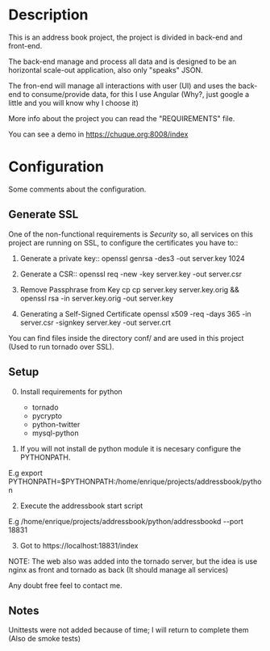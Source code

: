 Description
==================
This is an address book project, the project is divided in back-end and front-end. 

The back-end manage and process all data and is designed to be an horizontal 
scale-out application, also only "speaks" JSON.

The fron-end will manage all interactions with user (UI) and uses the back-end to
consume/provide data, for this I use Angular (Why?, just google a little and 
you will know why I choose it)

More info about the project you can read the "REQUIREMENTS" file.

You can see a demo in https://chuque.org:8008/index


Configuration
================
Some comments about the configuration.

Generate SSL
--------------
One of the non-functional requirements is *Security* so, all services on this
project are running on SSL, to configure the certificates you have to::

1) Generate a private key::
	openssl genrsa -des3 -out server.key 1024

2) Generate a CSR::
	openssl req -new -key server.key -out server.csr

3) Remove Passphrase from Key
	cp cp server.key server.key.orig && openssl rsa -in server.key.orig -out server.key

4) Generating a Self-Signed Certificate
	openssl x509 -req -days 365 -in server.csr -signkey server.key -out server.crt

You can find files inside the directory conf/ and are used in this project (Used to run
tornado over SSL).


Setup
---------
0. Install requirements for python

	- tornado
	- pycrypto
	- python-twitter
	- mysql-python

1. If you will not install de python module it is necesary configure the PYTHONPATH.

E.g
	export PYTHONPATH=$PYTHONPATH:/home/enrique/projects/addressbook/python

2. Execute the addressbook start script

E.g
	/home/enrique/projects/addressbook/python/addressbookd --port 18831

3. Got to https://localhost:18831/index

NOTE: The web also was added into the tornado server, but the idea is use nginx as front and tornado
as back (It should manage all services)

Any doubt free feel to contact me.

Notes
---------
Unittests were not added because of time; I will return to complete them (Also de smoke tests)